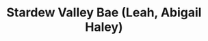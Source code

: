 ---
title: "Stardew Valley Bae (Leah, Abigail Haley)"
layout: full-mixed-external
thumbnails:
    - url: "https://do9h9xpl264c0.cloudfront.net/objects/fe3d4e4e5c6dfd09fa77b79c6eedac4499055f63a3984712c996ac1a72015b4c"
    - url: "https://do9h9xpl264c0.cloudfront.net/objects/a278c7863fd23dc4f4426a925913020e586591d7b6d3a63c0227d861f7846629"
    - url: "https://do9h9xpl264c0.cloudfront.net/objects/24f195d7147d4609c034193365f0eae6888a080957beddb73a5ae7e5ede56505"
    - url: "https://do9h9xpl264c0.cloudfront.net/objects/49bf151f405cbcc8971c949342bd07edd8211025c937f0b670956986cc1e8814"
    - url: "https://do9h9xpl264c0.cloudfront.net/objects/2eb23138e457db4b30b44fe7d6af17994b9d33eb78cb046e1dd398ba9444404d"
    - url: "https://do9h9xpl264c0.cloudfront.net/objects/386c638b8f012dab2aed1f71fad03dc6c85879f5af6794640df4ff4d546279ca"
    - url: "https://do9h9xpl264c0.cloudfront.net/objects/bf83296225b76c982f9b92d69b34499eacb090bbbf4e95d533cc15b1cd8e8326"
    - url: "https://do9h9xpl264c0.cloudfront.net/objects/c129ab8987420039ff8615da717fa8a6490f360874038d3e042564996ac2b998"
    - url: "https://do9h9xpl264c0.cloudfront.net/objects/b7daf2afc9f2d0fd907d66abf62bab44bfefd236d922601d220aa92307432792"

media:
    - url: "https://do9h9xpl264c0.cloudfront.net/objects/fe3d4e4e5c6dfd09fa77b79c6eedac4499055f63a3984712c996ac1a72015b4c"
    - url: "https://do9h9xpl264c0.cloudfront.net/objects/a278c7863fd23dc4f4426a925913020e586591d7b6d3a63c0227d861f7846629"
    - url: "https://do9h9xpl264c0.cloudfront.net/objects/24f195d7147d4609c034193365f0eae6888a080957beddb73a5ae7e5ede56505"
    - url: "https://do9h9xpl264c0.cloudfront.net/objects/49bf151f405cbcc8971c949342bd07edd8211025c937f0b670956986cc1e8814"
    - url: "https://do9h9xpl264c0.cloudfront.net/objects/2eb23138e457db4b30b44fe7d6af17994b9d33eb78cb046e1dd398ba9444404d"
    - url: "https://do9h9xpl264c0.cloudfront.net/objects/386c638b8f012dab2aed1f71fad03dc6c85879f5af6794640df4ff4d546279ca"
    - url: "https://do9h9xpl264c0.cloudfront.net/objects/bf83296225b76c982f9b92d69b34499eacb090bbbf4e95d533cc15b1cd8e8326"
    - url: "https://do9h9xpl264c0.cloudfront.net/objects/c129ab8987420039ff8615da717fa8a6490f360874038d3e042564996ac2b998"
    - url: "https://do9h9xpl264c0.cloudfront.net/objects/b7daf2afc9f2d0fd907d66abf62bab44bfefd236d922601d220aa92307432792"
---